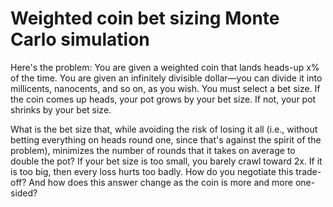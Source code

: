 # Weighted coin bet sizing Monte Carlo simulation

Here's the problem:
You are given a weighted coin that lands heads-up x% of the time. You are given an infinitely divisible dollar—you can divide it into millicents, nanocents, and so on, as you wish. You must select a bet size. If the coin comes up heads, your pot grows by your bet size. If not, your pot shrinks by your bet size.  

What is the bet size that, while avoiding the risk of losing it all (i.e., without betting everything on heads round one, since that's against the spirit of the problem), minimizes the number of rounds that it takes on average to double the pot? If your bet size is too small, you barely crawl toward 2x. If it is too big, then every loss hurts too badly. How do you negotiate this trade-off? And how does this answer change as the coin is more and more one-sided?